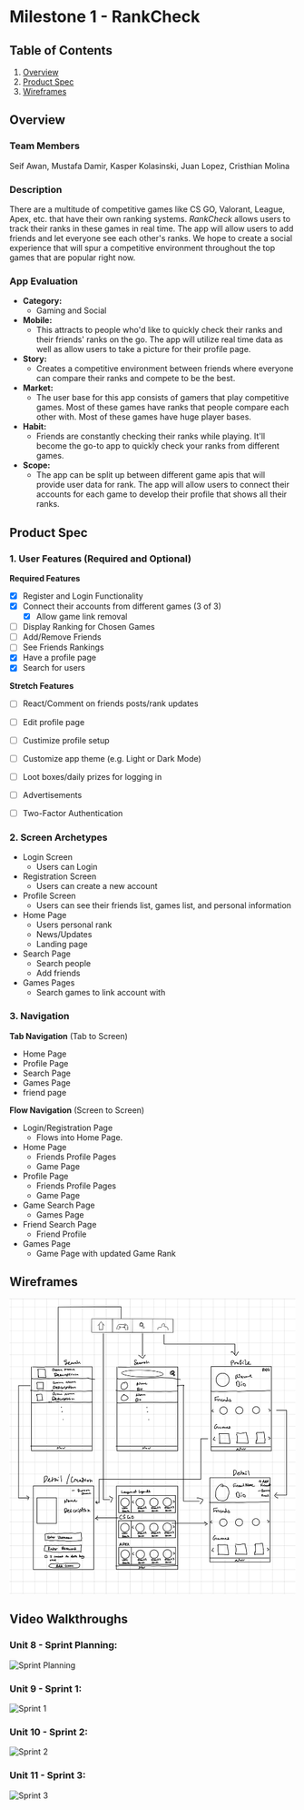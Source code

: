 # Milestone 1 - RankCheck

## Table of Contents

1. [Overview](#Overview)
1. [Product Spec](#Product-Spec)
1. [Wireframes](#Wireframes)

## Overview

### Team Members
Seif Awan, Mustafa Damir, Kasper Kolasinski, Juan Lopez, Cristhian Molina

### Description

There are a multitude of competitive games like CS GO, Valorant, League, Apex, etc. that have their own ranking systems. *RankCheck* allows users to track their ranks in these games in real time. The app will allow users to add friends and let everyone see each other's ranks. We hope to create a social experience that will spur a competitive environment throughout the top games that are popular right now.    

### App Evaluation

- **Category:**
    - Gaming and Social
- **Mobile:**
    - This attracts to people who'd like to quickly check their ranks and their friends' ranks on the go. The app will utilize real time data as well as allow users to take a picture for their profile page. 
- **Story:**
    - Creates a competitive environment between friends where everyone can compare their ranks and compete to be the best. 
- **Market:**
    - The user base for this app consists of gamers that play competitive games. Most of these games have ranks that people compare each other with. Most of these games have huge player bases. 
- **Habit:**
    - Friends are constantly checking their ranks while playing. It'll become the go-to app to quickly check your ranks from different games.
- **Scope:**
    - The app can be split up between different game apis that will provide user data for rank. The app will allow users to connect their accounts for each game to develop their profile that shows all their ranks.

## Product Spec

### 1. User Features (Required and Optional)

**Required Features**

- [x] Register and Login Functionality
- [x] Connect their accounts from different games (3 of 3)
    - [x] Allow game link removal
- [ ] Display Ranking for Chosen Games
- [ ] Add/Remove Friends
- [ ] See Friends Rankings
- [x] Have a profile page
- [x] Search for users

**Stretch Features**

- [ ] React/Comment on friends posts/rank updates
- [ ] Edit profile page
- [ ] Custimize profile setup
- [ ] Customize app theme (e.g. Light or Dark Mode)
- [ ] Loot boxes/daily prizes for logging in 
- [ ] Advertisements 
- [ ] Two-Factor Authentication


### 2. Screen Archetypes

- Login Screen
    - Users can Login
- Registration Screen
    - Users can create a new account
- Profile Screen
    - Users can see their friends list, games list, and personal information
- Home Page
    - Users personal rank
    - News/Updates
    - Landing page
- Search Page
    - Search people 
    - Add friends
- Games Pages
    - Search games to link account with
### 3. Navigation

**Tab Navigation** (Tab to Screen)

* Home Page
* Profile Page
* Search Page
* Games Page
* friend page

**Flow Navigation** (Screen to Screen)

- Login/Registration Page
    - Flows into Home Page.
- Home Page
    - Friends Profile Pages
    - Game Page
- Profile Page
    - Friends Profile Pages
    - Game Page
- Game Search Page
    - Games Page
- Friend Search Page
    - Friend Profile
- Games Page
    - Game Page with updated Game Rank


## Wireframes
<img src="https://github.com/CS388Project/AndroidProject/blob/main/wireframe.png" width=600>

## Video Walkthroughs
### Unit 8 - Sprint Planning:
<img src='https://i.imgur.com/vj7z2r5.gif' title='Sprint Planning' width='' alt='Sprint Planning' />

### Unit 9 - Sprint 1:
<img src='https://i.imgur.com/XsFXsjR.gif' title='Sprint 1' width='' alt='Sprint 1' />

### Unit 10 - Sprint 2:
<img src='https://i.imgur.com/935X5qa.gif' title='Sprint 2' width='' alt='Sprint 2' />

### Unit 11 - Sprint 3:
<img src='https://i.imgur.com/jnMp1UE.gif' title='Sprint 3' width='' alt='Sprint 3' />
